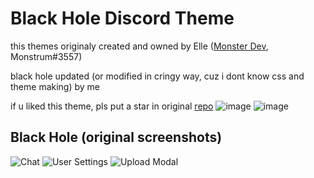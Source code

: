 
# Black Hole Discord Theme

this themes originaly created and owned by Elle (<a href='https://github.com/themonstrousdev'>Monster Dev</a>, Monstrum#3557)

black hole updated (or modified in cringy way, cuz i dont know css and theme making) by me

if u liked this theme, pls put a star in original <a href='https://github.com/monstrousdev/themes'>repo</a> 
![image](https://user-images.githubusercontent.com/48881569/207442354-110f8db1-9d4f-400a-aed5-1d3f3978713f.png)
![image](https://user-images.githubusercontent.com/48881569/207442448-8373e83e-aa92-48de-be54-ab575420b107.png)

## Black Hole (original screenshots)
![Chat](https://i.imgur.com/sLnMnBp.png)
![User Settings](https://i.imgur.com/s41A0Ux.png)
![Upload Modal](https://i.imgur.com/L8JamP6.png)
